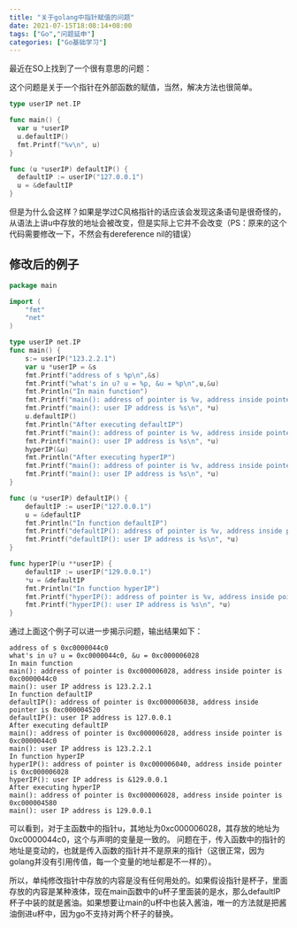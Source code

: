 ```yaml
---
title: "关于golang中指针赋值的问题"
date: 2021-07-15T18:08:14+08:00
tags: ["Go","问题延申"]
categories: ["Go基础学习"]
---
```


最近在SO上找到了一个很有意思的问题：[
](https://stackoverflow.com/questions/39113876/golang-non-struct-type-pointer-receiver)

这个问题是关于一个指针在外部函数的赋值，当然，解决方法也很简单。
```go
type userIP net.IP

func main() {
  var u *userIP
  u.defaultIP()
  fmt.Printf("%v\n", u) 
}

func (u *userIP) defaultIP() {
  defaultIP := userIP("127.0.0.1")
  u = &defaultIP
}
```

但是为什么会这样？如果是学过C风格指针的话应该会发现这条语句是很奇怪的，从语法上讲u中存放的地址会被改变，但是实际上它并不会改变（PS：原来的这个代码需要修改一下，不然会有dereference nil的错误）

## 修改后的例子
```go
package main

import (
	"fmt"
	"net"
)

type userIP net.IP
func main() {
	s:= userIP("123.2.2.1")
	var u *userIP = &s
	fmt.Printf("address of s %p\n",&s)
	fmt.Printf("what's in u? u = %p, &u = %p\n",u,&u)
	fmt.Println("In main function")
	fmt.Printf("main(): address of pointer is %v, address inside pointer is %p\n", &u,u)
	fmt.Printf("main(): user IP address is %s\n", *u)
	u.defaultIP()
	fmt.Println("After executing defaultIP")
	fmt.Printf("main(): address of pointer is %v, address inside pointer is %p\n", &u,u)
	fmt.Printf("main(): user IP address is %s\n", *u)
	hyperIP(&u)
	fmt.Println("After executing hyperIP")
	fmt.Printf("main(): address of pointer is %v, address inside pointer is %p\n", &u,u)
	fmt.Printf("main(): user IP address is %s\n", *u)
}

func (u *userIP) defaultIP() {
	defaultIP := userIP("127.0.0.1")
	u = &defaultIP
	fmt.Println("In function defaultIP")
	fmt.Printf("defaultIP(): address of pointer is %v, address inside pointer is %p\n", &u,u)
	fmt.Printf("defaultIP(): user IP address is %s\n", *u)
}

func hyperIP(u **userIP) {
	defaultIP := userIP("129.0.0.1")
	*u = &defaultIP
	fmt.Println("In function hyperIP")
	fmt.Printf("hyperIP(): address of pointer is %v, address inside pointer is %p\n", &u,u)
	fmt.Printf("hyperIP(): user IP address is %s\n", *u)
}
```
通过上面这个例子可以进一步揭示问题，输出结果如下：
```
address of s 0xc0000044c0
what's in u? u = 0xc0000044c0, &u = 0xc000006028
In main function
main(): address of pointer is 0xc000006028, address inside pointer is 0xc0000044c0
main(): user IP address is 123.2.2.1
In function defaultIP
defaultIP(): address of pointer is 0xc000006038, address inside pointer is 0xc000004520
defaultIP(): user IP address is 127.0.0.1
After executing defaultIP
main(): address of pointer is 0xc000006028, address inside pointer is 0xc0000044c0
main(): user IP address is 123.2.2.1
In function hyperIP
hyperIP(): address of pointer is 0xc000006040, address inside pointer is 0xc000006028
hyperIP(): user IP address is &129.0.0.1
After executing hyperIP
main(): address of pointer is 0xc000006028, address inside pointer is 0xc000004580
main(): user IP address is 129.0.0.1
```
可以看到，对于主函数中的指针u，其地址为0xc000006028，其存放的地址为0xc0000044c0，这个与声明的变量是一致的。
问题在于，传入函数中的指针的地址是变动的，也就是传入函数的指针并不是原来的指针（这很正常，因为golang并没有引用传值，每一个变量的地址都是不一样的）。

所以，单纯修改指针中存放的内容是没有任何用处的。如果假设指针是杯子，里面存放的内容是某种液体，现在main函数中的u杯子里面装的是水，那么defaultIP杯子中装的就是酱油。如果想要让main的u杯中也装入酱油，唯一的方法就是把酱油倒进u杯中，因为go不支持对两个杯子的替换。